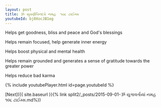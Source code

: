 ```yaml
---
layout: post
title: ૐ સુવર્ણબિનદવે નમહ  ૧૦૮ ટાઈમ્સ
youtubeId: bj0XocJB1eg
---
```

 
 
Helps get goodness, bliss and peace and God's blessings
 
Helps remain focused, help generate inner energy 
 
Helps boost physical and mental health 
 
Helps remain grounded and generates a sense of gratitude towards the greater power 
 
Helps reduce bad karma
 
 
 
 


{% include youtubePlayer.html id=page.youtubeId %}
 
[Next]({{ site.baseurl }}{% link  split2/_posts/2015-09-01-ૐ યુગાવર્તાયાં નમહ ૧૦૮ ટાઈમ્સ.md%})
 
